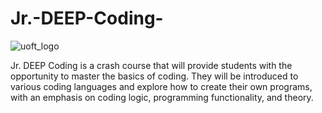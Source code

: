# Jr.-DEEP-Coding-

![uoft_logo](https://github.com/user-attachments/assets/2c4ab744-8f74-4ca1-9ac4-88e6fa399501)

Jr. DEEP Coding is a crash course that will provide students with the opportunity to master the basics of coding. They will be introduced to various coding languages and explore how to create their own programs, with an emphasis on coding logic, programming functionality, and theory.
